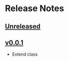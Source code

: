 # Release Notes

## [Unreleased](https://github.com/ciareis/phpmerge/compare/v1.0.1...main)

## [v0.0.1](https://github.com/ciareis/phpmerge/archive/refs/tags/0.0.1.zip)

- Extend class
